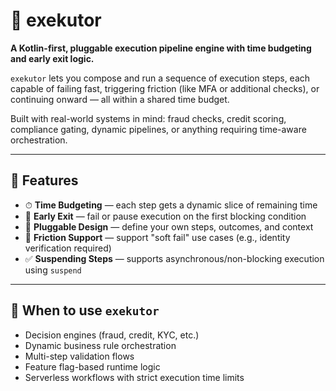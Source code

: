 # 🧩 exekutor 

**A Kotlin-first, pluggable execution pipeline engine with time budgeting and early exit logic.**

`exekutor` lets you compose and run a sequence of execution steps, each capable of failing fast, triggering friction (like MFA or additional checks), or continuing onward — all within a shared time budget.

Built with real-world systems in mind: fraud checks, credit scoring, compliance gating, dynamic pipelines, or anything requiring time-aware orchestration.

---

## 🚀 Features

- ⏱ **Time Budgeting** — each step gets a dynamic slice of remaining time
- 🛑 **Early Exit** — fail or pause execution on the first blocking condition
- 🧩 **Pluggable Design** — define your own steps, outcomes, and context
- 💬 **Friction Support** — support "soft fail" use cases (e.g., identity verification required)
- ✅ **Suspending Steps** — supports asynchronous/non-blocking execution using `suspend`

---

## 🧠 When to use `exekutor`

- Decision engines (fraud, credit, KYC, etc.)
- Dynamic business rule orchestration
- Multi-step validation flows
- Feature flag-based runtime logic
- Serverless workflows with strict execution time limits
